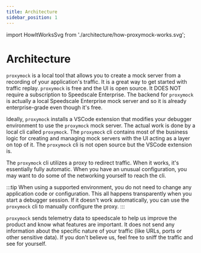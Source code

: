 ```yaml
---
title: Architecture
sidebar_position: 1
---
```


import HowItWorksSvg from './architecture/how-proxymock-works.svg';

# Architecture

`proxymock` is a local tool that allows you to create a mock server from a recording of your application's traffic. It is a great way to get started with traffic replay. `proxymock` is free and the UI is open source. It DOES NOT require a subscription to Speedscale Enterprise. The backend for `proxymock` is actually a local Speedscale Enterprise mock server and so it is already enterprise-grade even though it's free.

<HowItWorksSvg />

Ideally, `proxymock` installs a VSCode extension that modifies your debugger environment to use the `proxymock` mock server. The actual work is done by a local cli called `proxymock`. The `proxymock` cli contains most of the business logic for creating and managing mock servers with the UI acting as a layer on top of it. The `proxymock` cli is not open source but the VSCode extension is.

The `proxymock` cli utilizes a proxy to redirect traffic. When it works, it's essentially fully automatic. When you have an unusual configuration, you may want to do some of the networking yourself to reach the cli.

:::tip
When using a supported environment, you do not need to change any application code or configuration. This all happens transparently when you start a debugger session. If it doesn't work automatically, you can use the `proxymock` cli to manually configure the proxy.
:::

`proxymock` sends telemetry data to speedscale to help us improve the product and know what features are important. It does not send any information about the specific nature of your traffic (like URLs, ports or other sensitive data). If you don't believe us, feel free to sniff the traffic and see for yourself.